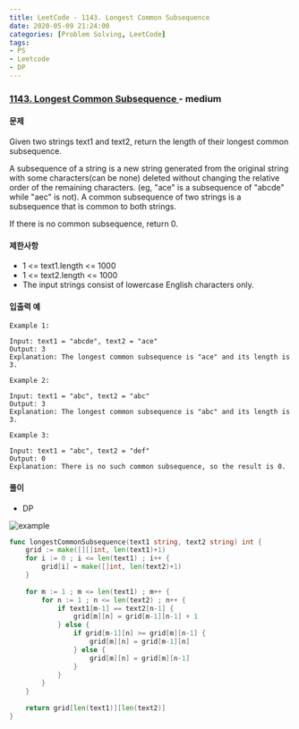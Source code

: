 ```yaml
---
title: LeetCode - 1143. Longest Common Subsequence
date: 2020-05-09 21:24:00
categories: [Problem Solving, LeetCode]
tags:
- PS
- Leetcode
- DP
---
```


### [ 1143. Longest Common Subsequence ](https://leetcode.com/problems/longest-common-subsequence/) - medium

#### 문제

Given two strings text1 and text2, return the length of their longest common subsequence.

A subsequence of a string is a new string generated from the original string with some characters(can be none) deleted without changing the relative order of the remaining characters. (eg, "ace" is a subsequence of "abcde" while "aec" is not). A common subsequence of two strings is a subsequence that is common to both strings.

If there is no common subsequence, return 0.

#### 제한사항

- 1 <= text1.length <= 1000
- 1 <= text2.length <= 1000
- The input strings consist of lowercase English characters only.

#### 입출력 예

```
Example 1:

Input: text1 = "abcde", text2 = "ace" 
Output: 3  
Explanation: The longest common subsequence is "ace" and its length is 3.
```

```
Example 2:

Input: text1 = "abc", text2 = "abc"
Output: 3
Explanation: The longest common subsequence is "abc" and its length is 3.
```

```
Example 3:

Input: text1 = "abc", text2 = "def"
Output: 0
Explanation: There is no such common subsequence, so the result is 0.
```

#### 풀이

- DP

![example](https://assets.leetcode.com/users/votrubac/image_1564691262.png)

```go
func longestCommonSubsequence(text1 string, text2 string) int {
    grid := make([][]int, len(text1)+1)
    for i := 0 ; i <= len(text1) ; i++ {
        grid[i] = make([]int, len(text2)+1)
    }
    
    for m := 1 ; m <= len(text1) ; m++ {
        for n := 1 ; n <= len(text2) ; n++ {
            if text1[m-1] == text2[n-1] {
                grid[m][n] = grid[m-1][n-1] + 1
            } else {                
                if grid[m-1][n] >= grid[m][n-1] {
                    grid[m][n] = grid[m-1][n]
                } else {
                    grid[m][n] = grid[m][n-1]                    
                }
            }
        }
    }
    
    return grid[len(text1)][len(text2)]
}
```
